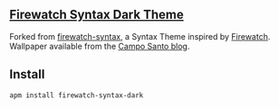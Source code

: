 ## [Firewatch Syntax Dark Theme](https://atom.io/themes/firewatch-syntax-dark)

Forked from [firewatch-syntax](https://atom.io/themes/firewatch-syntax), a Syntax Theme inspired by [Firewatch](http://www.firewatchgame.com/). Wallpaper available from the [Campo Santo blog](http://blog.camposanto.com/post/138965082204/firewatch-launch-wallpaper-when-we-redid-the).

## Install

```
apm install firewatch-syntax-dark
```

